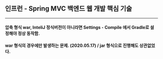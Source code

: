 ## 인프런 - Spring MVC 백엔드 웹 개발 핵심 기술
-----
#### 압축 형식 war, InteliJ 정식버전이 아니라면 Settings - Compile 에서 Gradle로 설정해야 정상 동작함.
#### war 형식의 경우에만 발생하는 문제. (2020.05.17) / jar 형식으로 진행해도 상관없었다.

